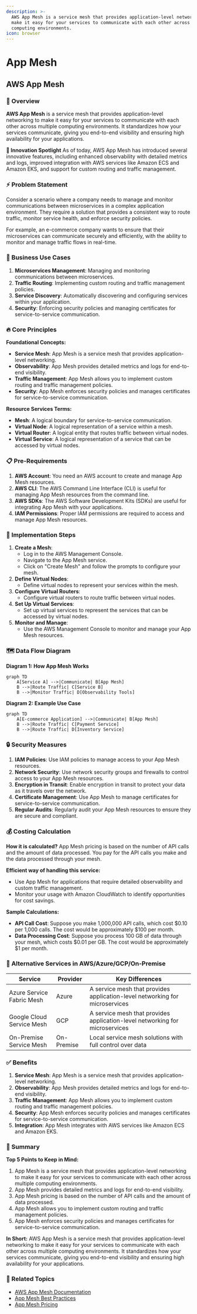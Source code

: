 ```yaml
---
description: >-
  AWS App Mesh is a service mesh that provides application-level networking to
  make it easy for your services to communicate with each other across multiple
  computing environments.
icon: browser
---
```


# App Mesh

## AWS App Mesh

### 🌟 Overview

**AWS App Mesh** is a service mesh that provides application-level networking to make it easy for your services to communicate with each other across multiple computing environments. It standardizes how your services communicate, giving you end-to-end visibility and ensuring high availability for your applications.

**🤖 Innovation Spotlight** As of today, AWS App Mesh has introduced several innovative features, including enhanced observability with detailed metrics and logs, improved integration with AWS services like Amazon ECS and Amazon EKS, and support for custom routing and traffic management.

### ⚡ Problem Statement

Consider a scenario where a company needs to manage and monitor communications between microservices in a complex application environment. They require a solution that provides a consistent way to route traffic, monitor service health, and enforce security policies.

For example, an e-commerce company wants to ensure that their microservices can communicate securely and efficiently, with the ability to monitor and manage traffic flows in real-time.

### 🤝 Business Use Cases

1. **Microservices Management**: Managing and monitoring communications between microservices.
2. **Traffic Routing**: Implementing custom routing and traffic management policies.
3. **Service Discovery**: Automatically discovering and configuring services within your application.
4. **Security**: Enforcing security policies and managing certificates for service-to-service communication.

### 🔥 Core Principles

**Foundational Concepts:**

* **Service Mesh**: App Mesh is a service mesh that provides application-level networking.
* **Observability**: App Mesh provides detailed metrics and logs for end-to-end visibility.
* **Traffic Management**: App Mesh allows you to implement custom routing and traffic management policies.
* **Security**: App Mesh enforces security policies and manages certificates for service-to-service communication.

**Resource Services Terms:**

* **Mesh**: A logical boundary for service-to-service communication.
* **Virtual Node**: A logical representation of a service within a mesh.
* **Virtual Router**: A logical entity that routes traffic between virtual nodes.
* **Virtual Service**: A logical representation of a service that can be accessed by virtual nodes.

### 📋 Pre-Requirements

1. **AWS Account**: You need an AWS account to create and manage App Mesh resources.
2. **AWS CLI**: The AWS Command Line Interface (CLI) is useful for managing App Mesh resources from the command line.
3. **AWS SDKs**: The AWS Software Development Kits (SDKs) are useful for integrating App Mesh with your applications.
4. **IAM Permissions**: Proper IAM permissions are required to access and manage App Mesh resources.

### 👣 Implementation Steps

1. **Create a Mesh**:
   * Log in to the AWS Management Console.
   * Navigate to the App Mesh service.
   * Click on "Create Mesh" and follow the prompts to configure your mesh.
2. **Define Virtual Nodes**:
   * Define virtual nodes to represent your services within the mesh.
3. **Configure Virtual Routers**:
   * Configure virtual routers to route traffic between virtual nodes.
4. **Set Up Virtual Services**:
   * Set up virtual services to represent the services that can be accessed by virtual nodes.
5. **Monitor and Manage**:
   * Use the AWS Management Console to monitor and manage your App Mesh resources.

### 🗺️ Data Flow Diagram

**Diagram 1: How App Mesh Works**

```mermaid
graph TD
    A[Service A] -->|Communicate| B[App Mesh]
    B -->|Route Traffic| C[Service B]
    B -->|Monitor Traffic| D[Observability Tools]
```

**Diagram 2: Example Use Case**

```mermaid
graph TD
    A[E-commerce Application] -->|Communicate| B[App Mesh]
    B -->|Route Traffic| C[Payment Service]
    B -->|Route Traffic| D[Inventory Service]
```

### 🔒 Security Measures

1. **IAM Policies**: Use IAM policies to manage access to your App Mesh resources.
2. **Network Security**: Use network security groups and firewalls to control access to your App Mesh resources.
3. **Encryption in Transit**: Enable encryption in transit to protect your data as it travels over the network.
4. **Certificate Management**: Use App Mesh to manage certificates for service-to-service communication.
5. **Regular Audits**: Regularly audit your App Mesh resources to ensure they are secure and compliant.

### 💰 Costing Calculation

**How it is calculated?** App Mesh pricing is based on the number of API calls and the amount of data processed. You pay for the API calls you make and the data processed through your mesh.

**Efficient way of handling this service:**

* Use App Mesh for applications that require detailed observability and custom traffic management.
* Monitor your usage with Amazon CloudWatch to identify opportunities for cost savings.

**Sample Calculations:**

* **API Call Cost**: Suppose you make 1,000,000 API calls, which cost $0.10 per 1,000 calls. The cost would be approximately $100 per month.
* **Data Processing Cost**: Suppose you process 100 GB of data through your mesh, which costs $0.01 per GB. The cost would be approximately $1 per month.

### 🧩 Alternative Services in AWS/Azure/GCP/On-Premise

| Service                   | Provider   | Key Differences                                                             |
| ------------------------- | ---------- | --------------------------------------------------------------------------- |
| Azure Service Fabric Mesh | Azure      | A service mesh that provides application-level networking for microservices |
| Google Cloud Service Mesh | GCP        | A service mesh that provides application-level networking for microservices |
| On-Premise Service Mesh   | On-Premise | Local service mesh solutions with full control over data                    |

### ✅ Benefits

1. **Service Mesh**: App Mesh is a service mesh that provides application-level networking.
2. **Observability**: App Mesh provides detailed metrics and logs for end-to-end visibility.
3. **Traffic Management**: App Mesh allows you to implement custom routing and traffic management policies.
4. **Security**: App Mesh enforces security policies and manages certificates for service-to-service communication.
5. **Integration**: App Mesh integrates with AWS services like Amazon ECS and Amazon EKS.

### 📝 Summary

**Top 5 Points to Keep in Mind:**

1. App Mesh is a service mesh that provides application-level networking to make it easy for your services to communicate with each other across multiple computing environments.
2. App Mesh provides detailed metrics and logs for end-to-end visibility.
3. App Mesh pricing is based on the number of API calls and the amount of data processed.
4. App Mesh allows you to implement custom routing and traffic management policies.
5. App Mesh enforces security policies and manages certificates for service-to-service communication.

**In Short:** AWS App Mesh is a service mesh that provides application-level networking to make it easy for your services to communicate with each other across multiple computing environments. It standardizes how your services communicate, giving you end-to-end visibility and ensuring high availability for your applications.

### 🔗 Related Topics

* [AWS App Mesh Documentation](https://docs.aws.amazon.com/app-mesh/latest/userguide/what-is-app-mesh.html)
* [App Mesh Best Practices](https://docs.aws.amazon.com/app-mesh/latest/userguide/best-practices.html)
* [App Mesh Pricing](https://aws.amazon.com/app-mesh/pricing/)

